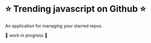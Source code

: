 # ⭐ Trending javascript on Github ⭐

An application for managing your starred repos.

🚧 work in progress 🚧



